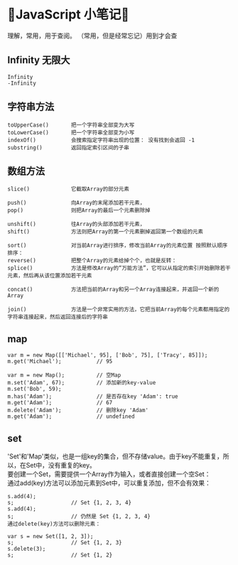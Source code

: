# 🍓JavaScript 小笔记🍓

理解，常用，用于查阅。 （常用，但是经常忘记）用到才会查
## Infinity 无限大

    Infinity
    -Infinity

## 字符串方法

    toUpperCase()       把一个字符串全部变为大写
    toLowerCase()       把一个字符串全部变为小写
    indexOf()           会搜索指定字符串出现的位置： 没有找到会返回 -1 
    substring()         返回指定索引区间的子串

## 数组方法

    slice()             它截取Array的部分元素

    push()              向Array的末尾添加若干元素，
    pop()               则把Array的最后一个元素删除掉

    unshift()           往Array的头部添加若干元素，
    shift()             方法则把Array的第一个元素删掉返回第一个数组的元素

    sort()              对当前Array进行排序，修改当前Array的元素位置 按照默认顺序排序：
    reverse()           把整个Array的元素给掉个个，也就是反转：
    splice()            方法是修改Array的“万能方法”，它可以从指定的索引开始删除若干元素，然后再从该位置添加若干元素

    concat()            方法把当前的Array和另一个Array连接起来，并返回一个新的Array

    join()              方法是一个非常实用的方法，它把当前Array的每个元素都用指定的字符串连接起来，然后返回连接后的字符串

## map

    var m = new Map([['Michael', 95], ['Bob', 75], ['Tracy', 85]]);
    m.get('Michael');           // 95

    var m = new Map();          // 空Map
    m.set('Adam', 67);          // 添加新的key-value
    m.set('Bob', 59);
    m.has('Adam');              // 是否存在key 'Adam': true
    m.get('Adam');              // 67
    m.delete('Adam');           // 删除key 'Adam'
    m.get('Adam');              // undefined

## set

'Set'和'Map'类似，也是一组key的集合，但不存储value。由于key不能重复，所以，在Set中，没有重复的key。  
要创建一个Set，需要提供一个Array作为输入，或者直接创建一个空Set：  
通过add(key)方法可以添加元素到Set中，可以重复添加，但不会有效果：

    s.add(4);
    s;                  // Set {1, 2, 3, 4}
    s.add(4);
    s;                  // 仍然是 Set {1, 2, 3, 4}
    通过delete(key)方法可以删除元素：

    var s = new Set([1, 2, 3]);
    s;                  // Set {1, 2, 3}
    s.delete(3);
    s;                  // Set {1, 2}


